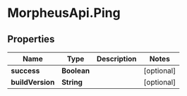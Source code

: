 # MorpheusApi.Ping

## Properties

Name | Type | Description | Notes
------------ | ------------- | ------------- | -------------
**success** | **Boolean** |  | [optional] 
**buildVersion** | **String** |  | [optional] 


